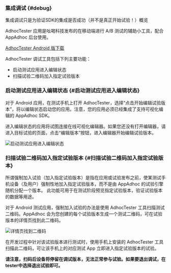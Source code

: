 ###  集成调试 {#debug}

集成调试只是为验证SDK的集成是否成功（并不是真正开始试验！）概览

AdhocTester 应用是吆喝科技发布的在移动端进行 A/B 测试的辅助小工具，配合 AppAdhoc 后台使用。

[AdhocTester Android 版下载](http://oirvd2gz1.bkt.clouddn.com/AdHocTester-release.apk)

AdhocTester 调试工具包括下列主要功能：

* 启动测试应用进入编辑状态
* 扫描试验二维码加入指定试验版本

### 启动测试应用进入编辑状态 {#启动测试应用进入编辑状态}

对于 Android 应用，在测试手机上打开 AdhocTester，选择“点击开始编辑试验版本”，将以编辑状态启动您的应用。注意，您的应用必须已经集成了支持可视化编辑的 AppAdhoc SDK。

进入编辑状态的应用将试图连接在线可视化编辑器。如果您还没有打开编辑器，请进入目标试验的页面，点击“编辑版本”按钮，进入编辑器开始编辑试验版本。

![](http://doc.appadhoc.com/_images/debug/tester.png "启动测试应用进入编辑状态")

### 扫描试验二维码加入指定试验版本 {#扫描试验二维码加入指定试验版本}

所谓强制加入试验（加入指定试验版本）是指在应用或试验发布之前，使某测试手机设备（及用户）强制性地加入指定试验版本，而不是由 AppAdhoc 的试验引擎随机分配一个版本。 此功能可用于在测试阶段预览指定试验版本，验证试验版本的数据等用途。

对于 Android 测试应用，强制加入试验的办法是使用 AdhocTester 工具扫描测试二维码。AppAdhoc 会为您创建的每个试验版本生成一个测试二维码，可在试验版本的详情页找到此二维码。

![](http://doc.appadhoc.com/_images/debug/scan.png "详情页找到二维码")

在开发过程中针对该试验版本进行测试时，使用手机上安装的 AdhocTester 工具扫描此二维码，可让该手机上的对应测试 App 立即进入指定试验版本的试验。

**请注意，扫码后设备将停留在调试版本，无法正常参与试验。如果要退出调试，在tester中选择退出试验即可。**





